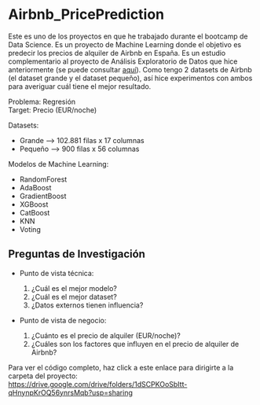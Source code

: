 # Airbnb_PricePrediction

Este es uno de los proyectos en que he trabajado durante el bootcamp de Data Science. Es un proyecto de Machine Learning donde el objetivo es predecir los precios de alquiler de Airbnb en España. Es un estudio complementario al proyecto de Análisis Exploratorio de Datos que hice anteriormente (se puede consultar [aquí](https://github.com/secady/Analisis_Airbnb-vs-Inmobiliaria)). Como tengo 2 datasets de Airbnb (el dataset grande y el dataset pequeño), así hice experimentos con ambos para averiguar cuál tiene el mejor resultado.

Problema: Regresión
<br>Target: Precio (EUR/noche)

Datasets:
- Grande --> 102.881 filas x 17 columnas
- Pequeño --> 900 filas x 56 columnas

Modelos de Machine Learning:
- RandomForest
- AdaBoost
- GradientBoost
- XGBoost
- CatBoost
- KNN
- Voting

## Preguntas de Investigación
- Punto de vista técnica: 
  1. ¿Cuál es el mejor modelo?
  2. ¿Cuál es el mejor dataset?
  3. ¿Datos externos tienen influencia?

- Punto de vista de negocio:
  1. ¿Cuánto es el precio de alquiler (EUR/noche)?
  2. ¿Cuáles son los factores que influyen en el precio de alquiler de Airbnb?

Para ver el código completo, haz click a este enlace para dirigirte a la carpeta del proyecto: https://drive.google.com/drive/folders/1dSCPKOoSbItt-qHnynpKrOQ56ynrsMqb?usp=sharing
